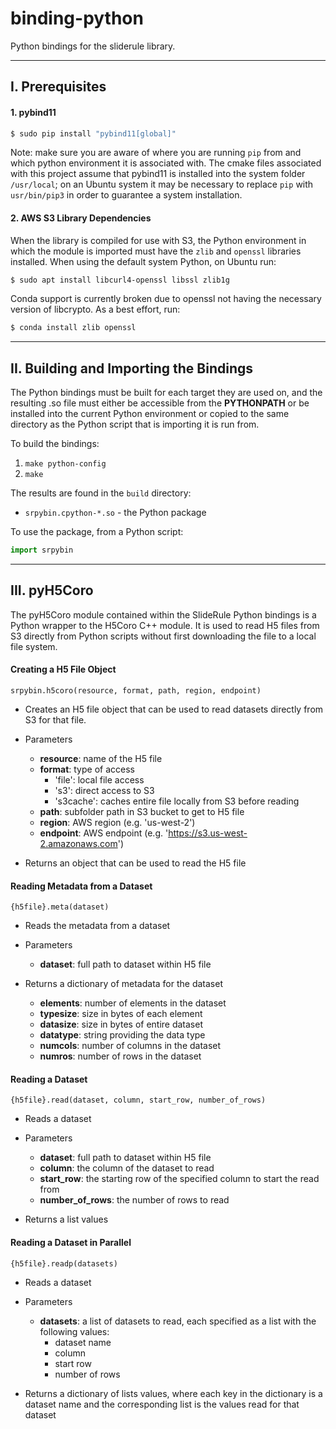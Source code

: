 # binding-python

Python bindings for the sliderule library.

----------------------------------------------------------------------------
## I. Prerequisites

#### 1. pybind11

```bash
$ sudo pip install "pybind11[global]"
```

Note: make sure you are aware of where you are running `pip` from and which python environment it is associated with.  The cmake files associated with this project assume that pybind11 is installed into the system folder `/usr/local`; on an Ubuntu system it may be necessary to replace `pip` with `usr/bin/pip3` in order to guarantee a system installation.

#### 2. AWS S3 Library Dependencies

When the library is compiled for use with S3, the Python environment in which the module is imported must have the `zlib` and `openssl` libraries installed. When using the default system Python, on Ubuntu run:

```bash
$ sudo apt install libcurl4-openssl libssl zlib1g
```

Conda support is currently broken due to openssl not having the necessary version of libcrypto.  As a best effort, run:

```bash
$ conda install zlib openssl
```

----------------------------------------------------------------------------
## II. Building and Importing the Bindings

The Python bindings must be built for each target they are used on, and the resulting .so file must either be accessible from the **PYTHONPATH** or be installed into the current Python environment or copied to the same directory as the Python script that is importing it is run from.

To build the bindings:
1. `make python-config`
2. `make`

The results are found in the `build` directory:
* `srpybin.cpython-*.so` - the Python package

To use the package, from a Python script:
```Python
import srpybin
```
----------------------------------------------------------------------------
## III. pyH5Coro

The pyH5Coro module contained within the SlideRule Python bindings is a Python wrapper to the H5Coro C++ module.  It is used to read H5 files from S3 directly from Python scripts without first downloading the file to a local file system.

#### Creating a H5 File Object

`srpybin.h5coro(resource, format, path, region, endpoint)`

* Creates an H5 file object that can be used to read datasets directly from S3 for that file.

* Parameters
  * __resource__: name of the H5 file
  * __format__: type of access
    * 'file': local file access
    * 's3': direct access to S3
    * 's3cache': caches entire file locally from S3 before reading
  * __path__: subfolder path in S3 bucket to get to H5 file
  * __region__: AWS region (e.g. 'us-west-2')
  * __endpoint__: AWS endpoint (e.g. 'https://s3.us-west-2.amazonaws.com')

* Returns an object that can be used to read the H5 file


#### Reading Metadata from a Dataset

`{h5file}.meta(dataset)`

* Reads the metadata from a dataset

* Parameters
  * __dataset__: full path to dataset within H5 file

* Returns a dictionary of metadata for the dataset
  * __elements__: number of elements in the dataset
  * __typesize__: size in bytes of each element
  * __datasize__: size in bytes of entire dataset
  * __datatype__: string providing the data type
  * __numcols__: number of columns in the dataset
  * __numros__: number of rows in the dataset


#### Reading a Dataset

`{h5file}.read(dataset, column, start_row, number_of_rows)`

* Reads a dataset

* Parameters
  * __dataset__: full path to dataset within H5 file
  * __column__: the column of the dataset to read
  * __start_row__: the starting row of the specified column to start the read from
  * __number_of_rows__: the number of rows to read

* Returns a list values


#### Reading a Dataset in Parallel

`{h5file}.readp(datasets)`

* Reads a dataset

* Parameters
  * __datasets__: a list of datasets to read, each specified as a list with the following values:
    * dataset name
    * column
    * start row
    * number of rows

* Returns a dictionary of lists values, where each key in the dictionary is a dataset name and the corresponding list is the values read for that dataset
